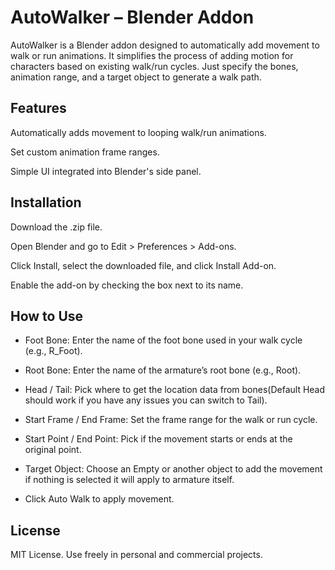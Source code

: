 # AutoWalker – Blender Addon

AutoWalker is a Blender addon designed to automatically add movement to walk or run animations. It simplifies the process of adding motion for characters based on existing walk/run cycles. Just specify the bones, animation range, and a target object to generate a walk path.

## Features
Automatically adds movement to looping walk/run animations.

Set custom animation frame ranges.

Simple UI integrated into Blender's side panel.

## Installation
Download the .zip file.

Open Blender and go to Edit > Preferences > Add-ons.

Click Install, select the downloaded file, and click Install Add-on.

Enable the add-on by checking the box next to its name.

## How to Use
- Foot Bone: Enter the name of the foot bone used in your walk cycle (e.g., R_Foot).

- Root Bone: Enter the name of the armature’s root bone (e.g., Root).

- Head / Tail: Pick where to get the location data from bones(Default Head should work if you have any issues you can switch to Tail).

- Start Frame / End Frame: Set the frame range for the walk or run cycle.

- Start Point / End Point: Pick if the movement starts or ends at the original point.

- Target Object: Choose an Empty or another object to add the movement if nothing is selected it will apply to armature itself.

- Click Auto Walk to apply movement.

## License
MIT License. Use freely in personal and commercial projects.
